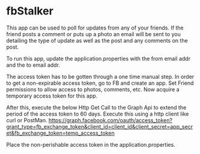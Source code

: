 fbStalker
=========

This app can be used to poll for updates from any of your friends. If the friend posts a comment or puts up a photo an 
email will be sent to you detailing the type of update as well as the post and any comments on the post.

To run this app, update the application.properties with the from email addr and the to email addr.

The access token has to be gotten through a one time manual step. In order to get a non-expirable access token,
go to FB and create an app. Set Friend permissions to allow access to photos, comments, etc. Now acquire a temporary access
token for this app. 

After this, execute the below Http Get Call to the Graph Api to extend the period of the access token to 60 days.
Execute this using a http client like curl or PostMan.
https://graph.facebook.com/oauth/access_token?grant_type=fb_exchange_token&client_id=client_id&client_secret=app_secret&fb_exchange_token=temp_access_token

Place the non-perishable access token in the application.properties.
